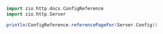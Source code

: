 ```scala mdoc:passthrough
import zio.http.docs.ConfigReference
import zio.http.Server

println(ConfigReference.referencePageFor(Server.Config))
```